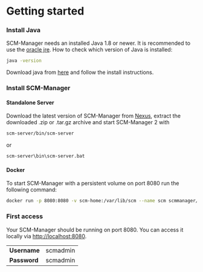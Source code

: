 # Getting started

### Install Java

SCM-Manager needs an installed Java 1.8 or newer. It is recommended to use the [oracle jre](http://java.oracle.com/). 
How to check which version of Java is installed:

```bash
java -version
```

Download java from [here](http://java.oracle.com/) and follow the install instructions.

### Install SCM-Manager

#### Standalone Server

Download the latest version of SCM-Manager from
[Nexus](https://maven.scm-manager.org/nexus/#nexus-search;gav~sonia.scm~scm-server~2.*~~), 
extract the downloaded .zip or .tar.gz archive and start SCM-Manager 2 with

```bash
scm-server/bin/scm-server
```

or 

```bash
scm-server\bin\scm-server.bat
```

#### Docker

To start SCM-Manager with a persistent volume on port 8080 run the following command:

```bash
docker run -p 8080:8080 -v scm-home:/var/lib/scm --name scm scmmanager/scm-manager:2.0.0-rc6
```

### First access

Your SCM-Manager should be running on port 8080. You can access it locally via <http://localhost:8080>.

|              |                         |
| ------------ | ----------------------- |
| **Username** | scmadmin                |
| **Password** | scmadmin                |
